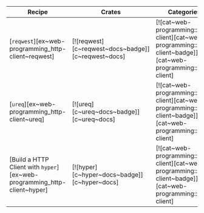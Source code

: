 | Recipe | Crates | Categories |
|--------|--------|------------|
| [`reqwest`][ex~web-programming_http-client~reqwest] | [![reqwest][c~reqwest~docs~badge]][c~reqwest~docs] | [![cat~web-programming::http-client][cat~web-programming::http-client~badge]][cat~web-programming::http-client] |
| [`ureq`][ex~web-programming_http-client~ureq] | [![ureq][c~ureq~docs~badge]][c~ureq~docs] | [![cat~web-programming::http-client][cat~web-programming::http-client~badge]][cat~web-programming::http-client] |
| [Build a HTTP Client with `hyper`][ex~web-programming_http-client~hyper] | [![hyper][c~hyper~docs~badge]][c~hyper~docs] | [![cat~web-programming::http-client][cat~web-programming::http-client~badge]][cat~web-programming::http-client] |
